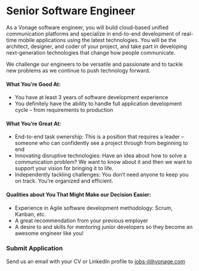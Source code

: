 # Senior Software Engineer
As a Vonage software engineer, you will build cloud-based unified communication platforms and specialize in end-to-end development of real-time mobile applications using the latest technologies. You will be the architect, designer, and coder of your project, and take part in developing next-generation technologies that change how people communicate.

We challenge our engineers to be versatile and passionate and to tackle new problems as we continue to push technology forward.

#### What You’re Good At:
* You have at least 3 years of software development experience
* You definitely have the ability to handle full application development cycle – from requirements to production

#### What You’re Great At:
* End-to-end task ownership: This is a position that requires a leader – someone who can confidently see a project through from beginning to end
* Innovating disruptive technologies: Have an idea about how to solve a communication problem? We want to know about it and then we want to support your vision for bringing it to life.
* Independently tackling challenges: You don’t need anyone to keep you on track. You’re organized and efficient.

#### Qualities about You That Might Make our Decision Easier:
* Experience in Agile software development methodology: Scrum, Kanban, etc.
* A great recommendation from your previous employer
* A desire to and skills for mentoring junior developers so they become an awesome engineer like you!

### Submit Application
Send us an email with your CV or LinkedIn profile to <a href="mailto:jobs-il@vonage.com">jobs-il@vonage.com</a>
